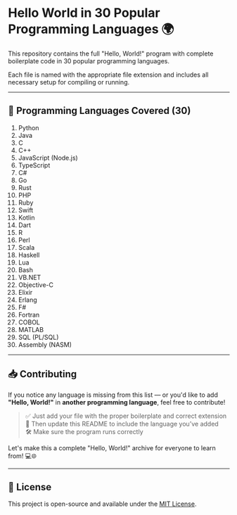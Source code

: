 # Hello World in 30 Popular Programming Languages 🌍

This repository contains the full "Hello, World!" program with complete boilerplate code in 30 popular programming languages.

Each file is named with the appropriate file extension and includes all necessary setup for compiling or running.

---

## 📌 Programming Languages Covered (30)

1. Python
2. Java
3. C
4. C++
5. JavaScript (Node.js)
6. TypeScript
7. C#
8. Go
9. Rust
10. PHP
11. Ruby
12. Swift
13. Kotlin
14. Dart
15. R
16. Perl
17. Scala
18. Haskell
19. Lua
20. Bash
21. VB.NET
22. Objective-C
23. Elixir
24. Erlang
25. F#
26. Fortran
27. COBOL
28. MATLAB
29. SQL (PL/SQL)
30. Assembly (NASM)

---

## 📥 Contributing

If you notice any language is missing from this list — or you'd like to add **"Hello, World!"** in **another programming language**, feel free to contribute!

> ✅ Just add your file with the proper boilerplate and correct extension  
> 🔁 Then update this README to include the language you’ve added  
> 🛠 Make sure the program runs correctly  

Let's make this a complete "Hello, World!" archive for everyone to learn from! 💻🌐

---

## 📄 License

This project is open-source and available under the [MIT License](LICENSE).
